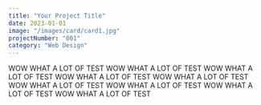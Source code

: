 ```yaml
---
title: "Your Project Title"
date: 2023-01-01
image: "/images/card/card1.jpg"
projectNumber: "001"
category: "Web Design"
---
```


WOW WHAT A LOT OF TEST
WOW WHAT A LOT OF TEST
WOW WHAT A LOT OF TEST
WOW WHAT A LOT OF TEST
WOW WHAT A LOT OF TEST
WOW WHAT A LOT OF TEST
WOW WHAT A LOT OF TEST
WOW WHAT A LOT OF TEST
WOW WHAT A LOT OF TEST
